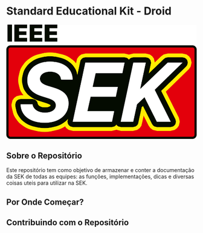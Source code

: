 # Standard Educational Kit - Droid
![](https://github.com/UnbDroid/SEK/blob/master/docs/wiki_docs/img/logo2.png)

## Sobre o Repositório

Este repositório tem como objetivo de armazenar e conter a documentação da SEK de todas as equipes: as funções, implementações, dicas e diversas coisas uteis para utilizar na SEK.

## Por Onde Começar?

## Contribuindo com o Repositório


